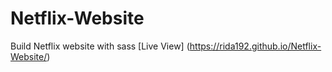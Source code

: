 # Netflix-Website
Build Netflix website with sass
[Live View] (https://rida192.github.io/Netflix-Website/)
